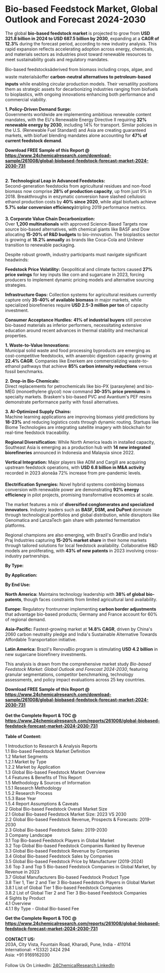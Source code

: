 <h1>Bio-based Feedstock Market, Global Outlook and Forecast 2024-2030</h1><p>The global <strong>bio-based feedstock market</strong> is projected to grow from <strong>USD 321.8 billion in 2024 to USD 687.5 billion by 2030</strong>, expanding at a <strong>CAGR of 12.3%</strong> during the forecast period, according to new industry analysis. This rapid expansion reflects accelerating adoption across energy, chemicals, and materials sectors as industries pivot toward renewable resources to meet sustainability goals and regulatory mandates.</p><p>Bio-based feedstocksâderived from biomass including crops, algae, and waste materialsâoffer <strong>carbon-neutral alternatives to petroleum-based inputs</strong> while enabling circular production models. Their versatility positions them as strategic assets for decarbonizing industries ranging from biofuels to bioplastics, with ongoing innovations enhancing both performance and commercial viability.</p><p><strong>1. Policy-Driven Demand Surge:</strong><br>
Governments worldwide are implementing ambitious renewable content mandates, with the EU's Renewable Energy Directive II requiring <strong>32% renewable energy by 2030</strong>, including 14% for transport. Similar policies in the U.S. (Renewable Fuel Standard) and Asia are creating guaranteed markets, with biofuel blending mandates alone accounting for <strong>47% of current feedstock demand</strong>.</p><div><b>Download FREE Sample of this Report @ 
            <a href="https://www.24chemicalresearch.com/download-sample/261008/global-biobased-feedstock-forecast-market-2024-2030-731">
            https://www.24chemicalresearch.com/download-sample/261008/global-biobased-feedstock-forecast-market-2024-2030-731</a></b></div><br><p><strong>2. Technological Leap in Advanced Feedstocks:</strong><br>
Second-generation feedstocks from agricultural residues and non-food biomass now comprise <strong>28% of production capacity</strong>, up from just 9% in 2018. Breakthroughs in enzymatic conversion have slashed cellulosic ethanol production costs by <strong>40% since 2020</strong>, while algal biofuels achieve <strong>5.7% solar conversion efficiency</strong>âtripling 2019 performance metrics.</p><p><strong>3. Corporate Value Chain Decarbonization:</strong><br>
Over <strong>1,200 multinationals</strong> with approved Science-Based Targets now source bio-based alternatives, with chemical giants like BASF and Dow allocating <strong>15-20% of R&amp;D budgets</strong> to bio-innovation. The bioplastics sector is growing at <strong>18.2% annually</strong> as brands like Coca-Cola and Unilever transition to renewable packaging.</p><p>Despite robust growth, industry participants must navigate significant headwinds:</p><p><strong>Feedstock Price Volatility:</strong> Geopolitical and climate factors caused <strong>27% price swings</strong> for key inputs like corn and sugarcane in 2023, forcing producers to implement dynamic pricing models and alternative sourcing strategies.</p><p><strong>Infrastructure Gaps:</strong> Collection systems for agricultural residues currently capture only <strong>35-40% of available biomass</strong> in major markets, while specialized biorefineries require <strong>USD 2.5-3 million per ton</strong> of capacity investment.</p><p><strong>Consumer Acceptance Hurdles:</strong> <strong>41% of industrial buyers</strong> still perceive bio-based materials as inferior performers, necessitating extensive education around recent advances in thermal stability and mechanical properties.</p><p><strong>1. Waste-to-Value Innovations:</strong><br>
Municipal solid waste and food processing byproducts are emerging as cost-competitive feedstocks, with anaerobic digestion capacity growing at <strong>22.4% CAGR</strong>. Companies like Enerkem are commercializing waste-to-ethanol pathways that achieve <strong>85% carbon intensity reductions</strong> versus fossil benchmarks.</p><p><strong>2. Drop-in Bio-Chemicals:</strong><br>
Direct replacements for petrochemicals like bio-PX (paraxylene) and bio-MEG (monoethylene glycol) now command <strong>30-35% price premiums</strong> in specialty markets. Braskem's bio-based PVC and Avantium's PEF resins demonstrate performance parity with fossil alternatives.</p><p><strong>3. AI-Optimized Supply Chains:</strong><br>
Machine learning applications are improving biomass yield predictions by <strong>18-23%</strong> and reducing logistics costs through dynamic routing. Startups like Biome Technologies are integrating satellite imagery with blockchain for real-time feedstock traceability.</p><p><strong>Regional Diversification:</strong> While North America leads in installed capacity, Southeast Asia is emerging as a production hub with <strong>14 new integrated biorefineries</strong> announced in Indonesia and Malaysia since 2022.</p><p><strong>Vertical Integration:</strong> Major players like ADM and Cargill are acquiring upstream feedstock operations, with <strong>USD 6.8 billion in M&amp;A activity</strong> recorded in 2023 aloneâa 72% increase from pre-pandemic levels.</p><p><strong>Electrification Synergies:</strong> Novel hybrid systems combining biomass conversion with renewable power are demonstrating <strong>92% energy efficiency</strong> in pilot projects, promising transformative economics at scale.</p><p>The market features a mix of <strong>diversified conglomerates and specialized innovators</strong>. Industry leaders such as <strong>BASF, DSM, and DuPont</strong> dominate through technological portfolios and global distribution, while disruptors like Genomatica and LanzaTech gain share with patented fermentation platforms.</p><p>Regional champions are also emerging, with Brazil's GranBio and India's Praj Industries capturing <strong>15-20% market share</strong> in their home markets through tailored solutions for local feedstock availability. Collaborative R&amp;D models are proliferating, with <strong>43% of new patents</strong> in 2023 involving cross-industry partnerships.</p><p><strong>By Type:</strong></p><p><strong>By Application:</strong></p><p><strong>By End Use:</strong></p><p><strong>North America:</strong> Maintains technology leadership with <strong>38% of global bio-patents</strong>, though faces constraints from limited agricultural land availability.</p><p><strong>Europe:</strong> Regulatory frontrunner implementing <strong>carbon border adjustments</strong> that advantage bio-based products; Germany and France account for 60% of regional demand.</p><p><strong>Asia-Pacific:</strong> Fastest-growing market at <strong>14.8% CAGR</strong>, driven by China's 2060 carbon neutrality pledge and India's Sustainable Alternative Towards Affordable Transportation initiative.</p><p><strong>Latin America:</strong> Brazil's RenovaBio program is stimulating <strong>USD 4.2 billion</strong> in new sugarcane biorefinery investments.</p><p>This analysis is drawn from the comprehensive market study <em>Bio-based Feedstock Market: Global Outlook and Forecast 2024-2030</em>, featuring granular segmentations, competitor benchmarking, technology assessments, and policy impact evaluations across 25 key countries.</p><div><b>Download FREE Sample of this Report @ 
            <a href="https://www.24chemicalresearch.com/download-sample/261008/global-biobased-feedstock-forecast-market-2024-2030-731">
            https://www.24chemicalresearch.com/download-sample/261008/global-biobased-feedstock-forecast-market-2024-2030-731</a></b></div><br><div><b>Get the Complete Report & TOC @ 
            <a href="https://www.24chemicalresearch.com/reports/261008/global-biobased-feedstock-forecast-market-2024-2030-731">
            https://www.24chemicalresearch.com/reports/261008/global-biobased-feedstock-forecast-market-2024-2030-731</a></b></div><br>
            <b>Table of Content:</b><p>1 Introduction to Research & Analysis Reports<br />
    1.1 Bio-based Feedstock Market Definition<br />
    1.2 Market Segments<br />
        1.2.1 Market by Type<br />
        1.2.2 Market by Application<br />
    1.3 Global Bio-based Feedstock Market Overview<br />
    1.4 Features & Benefits of This Report<br />
    1.5 Methodology & Sources of Information<br />
        1.5.1 Research Methodology<br />
        1.5.2 Research Process<br />
        1.5.3 Base Year<br />
        1.5.4 Report Assumptions & Caveats<br />
2 Global Bio-based Feedstock Overall Market Size<br />
    2.1 Global Bio-based Feedstock Market Size: 2023 VS 2030<br />
    2.2 Global Bio-based Feedstock Revenue, Prospects & Forecasts: 2019-2030<br />
    2.3 Global Bio-based Feedstock Sales: 2019-2030<br />
3 Company Landscape<br />
    3.1 Top Bio-based Feedstock Players in Global Market<br />
    3.2 Top Global Bio-based Feedstock Companies Ranked by Revenue<br />
    3.3 Global Bio-based Feedstock Revenue by Companies<br />
    3.4 Global Bio-based Feedstock Sales by Companies<br />
    3.5 Global Bio-based Feedstock Price by Manufacturer (2019-2024)<br />
    3.6 Top 3 and Top 5 Bio-based Feedstock Companies in Global Market, by Revenue in 2023<br />
    3.7 Global Manufacturers Bio-based Feedstock Product Type<br />
    3.8 Tier 1, Tier 2 and Tier 3 Bio-based Feedstock Players in Global Market<br />
        3.8.1 List of Global Tier 1 Bio-based Feedstock Companies<br />
        3.8.2 List of Global Tier 2 and Tier 3 Bio-based Feedstock Companies<br />
4 Sights by Product<br />
    4.1 Overview<br />
        4.1.1 By Type - Global Bio-based Fee</p><div><b>Get the Complete Report & TOC @ 
            <a href="https://www.24chemicalresearch.com/reports/261008/global-biobased-feedstock-forecast-market-2024-2030-731">
            https://www.24chemicalresearch.com/reports/261008/global-biobased-feedstock-forecast-market-2024-2030-731</a></b></div><br><b>CONTACT US:</b><br>
            203A, City Vista, Fountain Road, Kharadi, Pune, India - 411014<br>
            International: +1(332) 2424 294<br>
            Asia: +91 9169162030 <br><br>
            Follow Us On LinkedIn: <a href="https://www.linkedin.com/company/24chemicalresearch/">24ChemicalResearch LinkedIn</a>